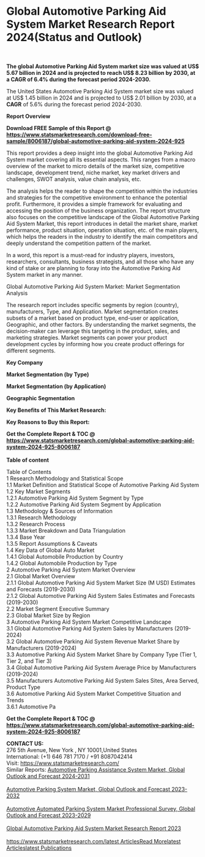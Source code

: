 <h1>Global Automotive Parking Aid System Market Research Report 2024(Status and Outlook)</h1><br/><p><strong>The global Automotive Parking Aid System market size was valued at US$ 5.67 billion in 2024 and is projected to reach US$ 8.23 billion by 2030, at a <strong>CAGR</strong> of 6.4% during the forecast period 2024-2030.</strong></p><p>The United States Automotive Parking Aid System market size was valued at US$ 1.45 billion in 2024 and is projected to US$ 2.01 billion by 2030, at a <strong>CAGR</strong> of 5.6% during the forecast period 2024-2030.</p><p><strong>Report Overview</strong></p><p><strong>Download FREE Sample of this Report @ <a href="https://www.statsmarketresearch.com/download-free-sample/8006187/global-automotive-parking-aid-system-2024-925">https://www.statsmarketresearch.com/download-free-sample/8006187/global-automotive-parking-aid-system-2024-925</a></strong></p><p>This report provides a deep insight into the global Automotive Parking Aid System market covering all its essential aspects. This ranges from a macro overview of the market to micro details of the market size, competitive landscape, development trend, niche market, key market drivers and challenges, SWOT analysis, value chain analysis, etc.</p><p>The analysis helps the reader to shape the competition within the industries and strategies for the competitive environment to enhance the potential profit. Furthermore, it provides a simple framework for evaluating and accessing the position of the business organization. The report structure also focuses on the competitive landscape of the Global Automotive Parking Aid System Market, this report introduces in detail the market share, market performance, product situation, operation situation, etc. of the main players, which helps the readers in the industry to identify the main competitors and deeply understand the competition pattern of the market.</p><p>In a word, this report is a must-read for industry players, investors, researchers, consultants, business strategists, and all those who have any kind of stake or are planning to foray into the Automotive Parking Aid System market in any manner.</p><p>Global Automotive Parking Aid System Market: Market Segmentation Analysis</p><p>The research report includes specific segments by region (country), manufacturers, Type, and Application. Market segmentation creates subsets of a market based on product type, end-user or application, Geographic, and other factors. By understanding the market segments, the decision-maker can leverage this targeting in the product, sales, and marketing strategies. Market segments can power your product development cycles by informing how you create product offerings for different segments.</p><p><strong>Key Company</strong></p><p><strong>Market Segmentation (by Type)</strong></p><p><strong>Market Segmentation (<strong>by Application</strong>)</strong></p><p><strong>Geographic Segmentation</strong></p><p><strong>Key Benefits of This Market Research:</strong></p><p><strong>Key <strong>Reasons to Buy</strong> this Report:</strong></p><div><b>Get the Complete Report & TOC @ <a href="https://www.statsmarketresearch.com/global-automotive-parking-aid-system-2024-925-8006187">https://www.statsmarketresearch.com/global-automotive-parking-aid-system-2024-925-8006187</a></b></div><br><b>Table of content</b><p>Table of Contents<br />1 Research Methodology and Statistical Scope<br />1.1 Market Definition and Statistical Scope of Automotive Parking Aid System<br />1.2 Key Market Segments<br />1.2.1 Automotive Parking Aid System Segment by Type<br />1.2.2 Automotive Parking Aid System Segment by Application<br />1.3 Methodology & Sources of Information<br />1.3.1 Research Methodology<br />1.3.2 Research Process<br />1.3.3 Market Breakdown and Data Triangulation<br />1.3.4 Base Year<br />1.3.5 Report Assumptions & Caveats<br />1.4 Key Data of Global Auto Market<br />1.4.1 Global Automobile Production by Country<br />1.4.2 Global Automobile Production by Type<br />2 Automotive Parking Aid System Market Overview<br />2.1 Global Market Overview<br />2.1.1 Global Automotive Parking Aid System Market Size (M USD) Estimates and Forecasts (2019-2030)<br />2.1.2 Global Automotive Parking Aid System Sales Estimates and Forecasts (2019-2030)<br />2.2 Market Segment Executive Summary<br />2.3 Global Market Size by Region<br />3 Automotive Parking Aid System Market Competitive Landscape<br />3.1 Global Automotive Parking Aid System Sales by Manufacturers (2019-2024)<br />3.2 Global Automotive Parking Aid System Revenue Market Share by Manufacturers (2019-2024)<br />3.3 Automotive Parking Aid System Market Share by Company Type (Tier 1, Tier 2, and Tier 3)<br />3.4 Global Automotive Parking Aid System Average Price by Manufacturers (2019-2024)<br />3.5 Manufacturers Automotive Parking Aid System Sales Sites, Area Served, Product Type<br />3.6 Automotive Parking Aid System Market Competitive Situation and Trends<br />3.6.1 Automotive Pa<br><div><b>Get the Complete Report & TOC @ <a href="https://www.statsmarketresearch.com/global-automotive-parking-aid-system-2024-925-8006187">https://www.statsmarketresearch.com/global-automotive-parking-aid-system-2024-925-8006187</a></b></div></p> <b>CONTACT US:</b><br>276 5th Avenue, New York , NY 10001,United States<br>International: (+1) 646 781 7170 / +91 8087042414<br>Visit: <a href="https://www.statsmarketresearch.com/">https://www.statsmarketresearch.com/</a><br>Similar Reports: <a href="https://www.statsmarketresearch.com/global-automotive-parking-aid-system-2024-925-8006187">Automotive Parking Assistance System Market, Global Outlook and Forecast 2024-2031</a><br/><br/><a href="https://www.statsmarketresearch.com/global-automotive-parking-aid-system-2024-925-8006187">Automotive Parking System Market, Global Outlook and Forecast 2023-2032</a><br/><br/><a href="https://www.statsmarketresearch.com/global-automotive-parking-aid-system-2024-925-8006187">Automotive Automated Parking System Market Professional Survey, Global Outlook and Forecast 2023-2029</a><br/><br/><a href="https://www.statsmarketresearch.com/global-automotive-parking-aid-system-2024-925-8006187">Global Automotive Parking Aid System Market Research Report 2023</a><br/><br/><a href="https://gyeongbokgung.com">https://www.statsmarketresearch.com/</a><a href="https://hallyeomaritime.com">latest Articles</a><a href="https://jingwansa.com">Read More</a><a href=https://nguoiviet.jp/">latest Articles</a><a href="https://www.intelmarketresearch.com/">latest Publications</a>